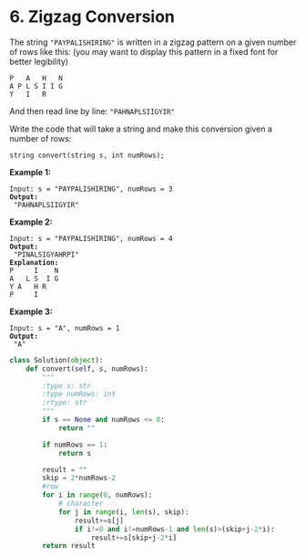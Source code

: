 # 6. Zigzag Conversion



The string `"PAYPALISHIRING"` is written in a zigzag pattern on a given number of rows like this: (you may want to display this pattern in a fixed font for better legibility)

```
P   A   H   N
A P L S I I G
Y   I   R
```

And then read line by line: `"PAHNAPLSIIGYIR"`

Write the code that will take a string and make this conversion given a number of rows:

```
string convert(string s, int numRows);
```

&#x20;

**Example 1:**

<pre><code>Input: s = "PAYPALISHIRING", numRows = 3
<strong>Output:
</strong> "PAHNAPLSIIGYIR"</code></pre>

**Example 2:**

<pre><code>Input: s = "PAYPALISHIRING", numRows = 4
<strong>Output:
</strong> "PINALSIGYAHRPI"
<strong>Explanation:
</strong>P     I    N
A   L S  I G
Y A   H R
P     I</code></pre>

**Example 3:**

<pre><code>Input: s = "A", numRows = 1
<strong>Output:
</strong> "A"</code></pre>

```python
class Solution(object):
    def convert(self, s, numRows):
        """
        :type s: str
        :type numRows: int
        :rtype: str
        """
        if s == None and numRows <= 0:
            return ""

        if numRows == 1:
            return s

        result = ""
        skip = 2*numRows-2
        #row
        for i in range(0, numRows):
            # character
            for j in range(i, len(s), skip):
                result+=s[j]
                if i!=0 and i!=numRows-1 and len(s)>(skip+j-2*i):
                    result+=s[skip+j-2*i]
        return result
```

